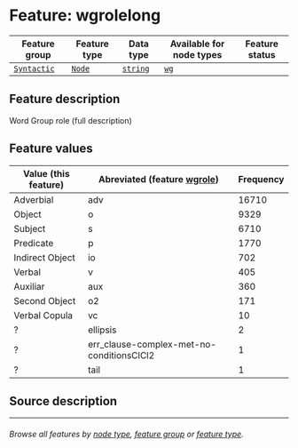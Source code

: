 # Feature: wgrolelong

Feature group | Feature type | Data type | Available for node types | Feature status
---  | --- | --- | --- | ---
[`Syntactic`](featuresbygroup.md#syntactic-features) | [`Node`](featuresbyfeaturetype.md#node-features) | [`string`](featuresbydatatype.md#string-datatype)  | [`wg`](featuresbynodetype.md#word-group-nodes)

## Feature description 

Word Group role (full description)

## Feature values

Value (this feature) | Abreviated (feature [wgrole](wgrole.md#readme)) | Frequency
--- |  --- | ---
Adverbial | adv | 16710
Object |o | 9329
Subject | s | 6710
Predicate | p | 1770
Indirect Object | io | 702
Verbal | v | 405
Auxiliar | aux | 360
Second Object | o2 | 171
Verbal Copula | vc | 10
? | ellipsis | 2
? | err_clause-complex-met-no-conditionsClCl2 | 1
?  | tail | 1


## Source description



---
###### *Browse all features by [node type](featuresbynodetype.md#readme), [feature group](featuresbygroup.md#readme) or [feature type](featuresbyfeaturetype.md#readme).*
